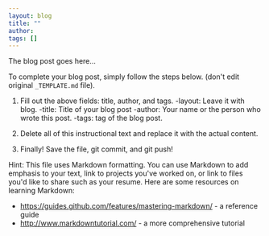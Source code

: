 ```yaml
---
layout: blog
title: ""
author:
tags: []
---
```


The blog post goes here...

To complete your blog post, simply follow the steps below. (don't edit original `_TEMPLATE.md` file).

1. Fill out the above fields: title, author, and tags.
    -layout: Leave it with blog.
    -title: Title of your blog post
    -author: Your name or the person who wrote this post.
    -tags: tag of the blog post.

2. Delete all of this instructional text and replace it with the actual content.

3. Finally! Save the file, git commit, and git push!

Hint: This file uses Markdown formatting. You can use Markdown to add emphasis
to your text, link to projects you've worked on, or link to files you'd like to
share such as your resume. Here are some resources on learning Markdown:
  - <https://guides.github.com/features/mastering-markdown/> - a reference
    guide
  - <http://www.markdowntutorial.com/> - a more comprehensive tutorial
